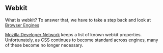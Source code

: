 ## Webkit

What is webkit? To answer that, we have to take a step back and look at [Browser Engines](https://en.wikipedia.org/wiki/Comparison_of_browser_engines)

[Mozilla Developer Network](https://developer.mozilla.org/en-US/docs/Web/CSS/WebKit_Extensions) keeps a list of known webkit properties. Unfortunately, as CSS continues to become standard across engines, many of these become no longer necessary. 